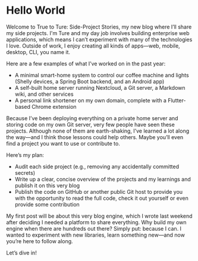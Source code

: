 # Hello World

Welcome to True to Ture: Side-Project Stories, my new blog where I’ll share my
side projects. I'm Ture and my day job involves building enterprise web 
applications, which means I can’t experiment with many of the technologies I 
love. Outside of work, I enjoy creating all kinds of apps—web, mobile, desktop,
CLI, you name it.

Here are a few examples of what I’ve worked on in the past year:
+ A minimal smart-home system to control our coffee machine and lights (Shelly 
  devices, a Spring Boot backend, and an Android app)
+ A self-built home server running Nextcloud, a Git server, a Markdown wiki, 
  and other services
+ A personal link shortener on my own domain, complete with a Flutter-based 
  Chrome extension

Because I’ve been deploying everything on a private home server and storing 
code on my own Git server, very few people have seen these projects. Although
none of them are earth-shaking, I’ve learned a lot along the way—and I think
those lessons could help others. Maybe you’ll even find a project you want to 
use or contribute to.

Here’s my plan:
+ Audit each side project (e.g., removing any accidentally committed secrets)
+ Write up a clear, concise overview of the projects and my learnings and
  publish it on this very blog
+ Publish the code on GitHub or another public Git host to provide you with the
  opportunity to read the full code, check it out yourself or even provide some
  contribution

My first post will be about this very blog engine, which I wrote last weekend 
after deciding I needed a platform to share everything. Why build my own engine
when there are hundreds out there? Simply put: because I can. I wanted to 
experiment with new libraries, learn something new—and now you’re here to 
follow along.

Let’s dive in!
